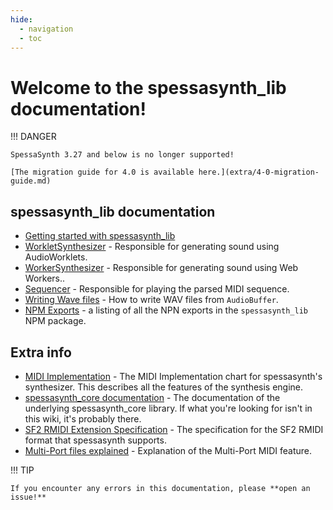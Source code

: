 ```yaml
---
hide:
  - navigation
  - toc
---
```


# Welcome to the spessasynth_lib documentation!

    
!!! DANGER

    SpessaSynth 3.27 and below is no longer supported!
    
    [The migration guide for 4.0 is available here.](extra/4-0-migration-guide.md)
 
## spessasynth_lib documentation

- [Getting started with spessasynth_lib](getting-started/index.md)
- [WorkletSynthesizer](synthesizer/worklet-synthesizer.md) - Responsible for generating sound using AudioWorklets.
- [WorkerSynthesizer](synthesizer/worker-synthesizer.md) - Responsible for generating sound using Web Workers..
- [Sequencer](sequencer/index.md) - Responsible for playing the parsed MIDI sequence.
- [Writing Wave files](writing-files/writing-wav-files.md) - How to write WAV files from `AudioBuffer`.
- [NPM Exports](extra/all-npm-exports.md) - a listing of all the NPN exports in the `spessasynth_lib` NPM package.

## Extra info

- [MIDI Implementation](https://spessasus.github.io/spessasynth_core/extra/midi-implementation/) - The MIDI Implementation chart for spessasynth's synthesizer. This describes all the features of the synthesis engine.
- [spessasynth_core documentation](https://spessasus.github.io/spessasynth_core/) - The documentation of the underlying spessasynth_core library. If what you're looking for isn't in this wiki, it's probably there.
- [SF2 RMIDI Extension Specification](https://github.com/spessasus/sf2-rmidi-specification) - The specification for the SF2 RMIDI format that spessasynth supports.
- [Multi-Port files explained](https://spessasus.github.io/spessasynth_core/extra/about-multi-port/) - Explanation of the Multi-Port MIDI feature.


!!! TIP

    If you encounter any errors in this documentation, please **open an issue!**
